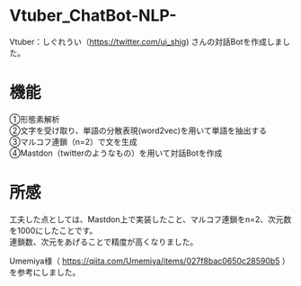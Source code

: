 # Vtuber_ChatBot-NLP-
Vtuber：しぐれうい（https://twitter.com/ui_shig) さんの対話Botを作成しました。<Br>
# 機能<Br>
①形態素解析<Br>
②文字を受け取り、単語の分散表現(word2vec)を用いて単語を抽出する<Br>
③マルコフ連鎖（n=2）で文を生成<Br>
④Mastdon（twitterのようなもの）を用いて対話Botを作成<Br>
# 所感
工夫した点としては、Mastdon上で実装したこと、マルコフ連鎖をn=2、次元数を1000にしたことです。<Br>
  連鎖数、次元をあげることで精度が高くなりました。<Br>

Umemiya様（ https://qiita.com/Umemiya/items/027f8bac0650c28590b5 ）を参考にしました。<Br>

